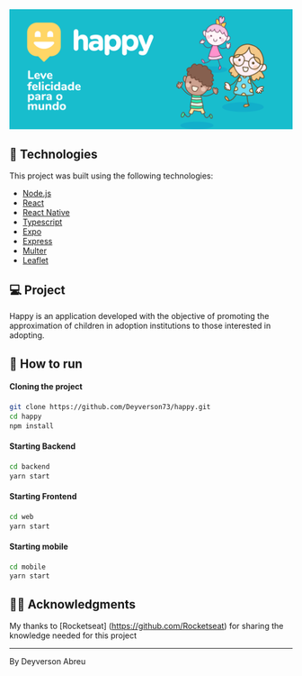 <img alt="Happy" src="assets/happy.png" />

## :rocket: Technologies

This project was built using the following technologies:

- [Node.js](https://nodejs.org/en/)
- [React](https://reactjs.org)
- [React Native](https://facebook.github.io/react-native/)
- [Typescript](https://www.typescriptlang.org/)
- [Expo](https://expo.io/)
- [Express](https://expressjs.com/pt-br/)
- [Multer](https://www.npmjs.com/package/multer)
- [Leaflet](https://leafletjs.com/)

## 💻 Project

Happy is an application developed with the objective of promoting the approximation of children in adoption institutions to those interested in adopting.

## 🔖 How to run

#### Cloning the project
```sh
git clone https://github.com/Deyverson73/happy.git
cd happy
npm install
```
#### Starting Backend
```sh
cd backend
yarn start
```
#### Starting Frontend
```sh
cd web
yarn start
```
#### Starting mobile
```sh
cd mobile
yarn start
```

## 🙏🏼 Acknowledgments

My thanks to [Rocketseat] (https://github.com/Rocketseat) for sharing the knowledge needed for this project

---

By Deyverson Abreu 